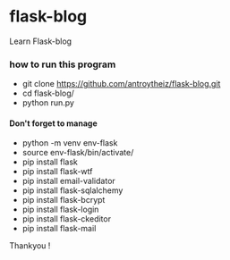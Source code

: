 # flask-blog
Learn Flask-blog

### how to run this program

  * git clone https://github.com/antroytheiz/flask-blog.git
  * cd flask-blog/
  * python run.py 
  
  #### Don't forget to manage 
  * python -m venv env-flask
  * source env-flask/bin/activate/
  * pip install flask
  * pip install flask-wtf
  * pip install email-validator
  * pip install flask-sqlalchemy
  * pip install flask-bcrypt
  * pip install flask-login
  * pip install flask-ckeditor
  * pip install flask-mail
   
  
 Thankyou !
  
